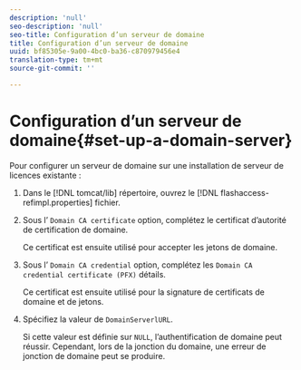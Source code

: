 ```yaml
---
description: 'null'
seo-description: 'null'
seo-title: Configuration d’un serveur de domaine
title: Configuration d’un serveur de domaine
uuid: bf85305e-9a00-4bc0-ba36-c870979456e4
translation-type: tm+mt
source-git-commit: ''

---
```



# Configuration d’un serveur de domaine{#set-up-a-domain-server}

Pour configurer un serveur de domaine sur une installation de serveur de licences existante :

1. Dans le [!DNL tomcat/lib] répertoire, ouvrez le [!DNL flashaccess-refimpl.properties] fichier.
1. Sous l’ `Domain CA certificate` option, complétez le certificat d’autorité de certification de domaine.

   Ce certificat est ensuite utilisé pour accepter les jetons de domaine.
1. Sous l’ `Domain CA credential` option, complétez les `Domain CA credential certificate (PFX)` détails.

   Ce certificat est ensuite utilisé pour la signature de certificats de domaine et de jetons.
1. Spécifiez la valeur de `DomainServerlURL`.

   Si cette valeur est définie sur `NULL`, l’authentification de domaine peut réussir. Cependant, lors de la jonction du domaine, une erreur de jonction de domaine peut se produire.
